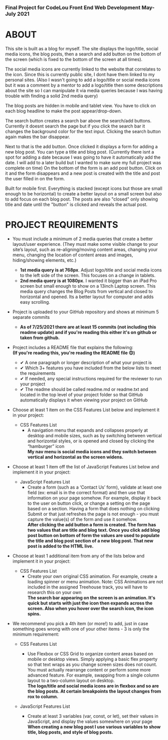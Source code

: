 ### Final Project for CodeLou Front End Web Development May-July 2021

# ABOUT

This site is built as a blog for myself. The site displays the logo/title, social media icons, the blog posts, then a search and add button on the bottom of the screen (which
is fixed to the bottom of the screen at all times). 

The social media icons are currently linked to the website that correlates to the icon. Since this is currently public site, I dont have them linked to my personal sites. 
(Also I wasn't going to add a logo/title or social media icons but it was a comment by a mentor to add a logo/title then some descriptions about the site so I can manipulate it via media queries because I was having trouble with finding a solid 2nd media query)

The blog posts are hidden in mobile and tablet view. You have to click on each blog headline to make the post appear/drop-down. 

The search button creates a search bar above the search/add buttons. Currently it doesnt search the page but if you click the search bar it changes the background color for the text input. Clicking the search button again makes the bar disappear. 

Next to that is the add button. Once clicked it displays a form for adding a new blog post. You can type a title and blog post. 
(Currently there isnt a spot for adding a date because I was going to have it automatically add the date. I will add to a later build but I wanted to make sure my full project was complete on time) 
On the bottom of the form is an add post button. Click on it and the form disappears and a new post is created with the title and post the user filled in on the form. 

Built for mobile first. Everything is stacked (except icons but those are small enough to be horizontal) to create a better layout on a small screen
but also to add focus on each blog post. The posts are also "closed" only showing title and date until the "button" is clicked and reveals the actual post. 



# PROJECT REQUIREMENTS

* You must include a minimum of 2 media queries that create a better layout/user experience. (They must make some visible change to your site’s layout, such as re-aligning/moving content areas, changing your menu, changing the location of content areas and images, hiding/showing elements, etc.)
  * **1st media query is at 768px**. Adjust logo/title and social media icons to the left side of the screen. This focuses on a change in tablets.
  * **2nd media query is at 1080px**. I wanted it bigger than an iPad Pro screen but small enough to show on a 13inch Laptop screen. This media query
changes the Blog Posts from vertical and closed to horizontal and opened. Its a better layout for computer and adds easy scrolling.

* Project is uploaded to your GitHub repository and shows at minimum 5 separate commits
  * **As of 7/25/2021 there are at least 15 commits (not including this readme update) and if you're reading this either it's on github or taken from github.**

* Project includes a README file that explains the following:<br> 
  **(If you're reading this, you're reading the README file 😊)**<br>
  * ✔ A one paragraph or longer description of what your project is
  * ✔ Which 3+ features you have included from the below lists to meet the requirements
  * ✔ If needed, any special instructions required for the reviewer to run your project
  * ✔ The readme should be called readme.md or readme.txt and located in the top level of your project folder so that GitHub automatically displays it when viewing your project        on GitHub

* Choose at least 1 item on the CSS Features List below and implement it in your project:
  * CSS Features List
    * A navigation menu that expands and collapses properly at desktop and mobile sizes, such as by switching between vertical and horizontal styles, or is opened and closed by       clicking the “hamburger” icon<br>
    **My nav menu is social media icons and they switch between vertical and horizontal as the screen widens.**
    
    
* Choose at least 1 item off the list of JavaScript Features List below and implement it in your project:
  * JavaScript Features List
    * Create a form (such as a ‘Contact Us’ form), validate at least one field (ex: email is in the correct format) and then use that information on your page somehow. For example, display it back to the user on button click, or change a setting on the page based on a section. Having a form that does nothing on clicking Submit or that just refreshes the page is not enough - you must capture the value(s) of the form and use it somehow.<br>
    **After clicking the add button a form is created. The form has two values that are title and blog text. Once you click add blog post button on bottom of form the values are used to populate the title and blog post section of a new blog post. That new post is added to the HTML live.**
  

* Choose at least 1 additional item from any of the lists below and implement it in your project:
  * CSS Features List
    * Create your own original CSS animation. For example, create a loading spinner or menu animation. Note: CSS Animations are not included in the assigned Treehouse track, you will have to research this on your own<br>
    **The search bar appearing on the screen is an animation. It's quick but starts with just the icon then expands across the screen. Also when you hover over the search icon, the icon spins.**
    
    
* We recommend you pick a 4th item (or more!) to add, just in case something goes wrong with one of your other items - 3 is only the minimum requirement:
  * CSS Features List
    * Use Flexbox or CSS Grid to organize content areas based on mobile or desktop views. Simply applying a basic flex property so that text wraps as you change screen sizes does not count. You must actually rearrange content or perform some more advanced feature. For example, swapping from a single column layout to a two-column layout on desktop.<br>
    **The logo/title and social media icons are in flexbox and so are the blog posts. At certain breakpoints the layout changes from rox to column.**
    
  * JavaScript Features List
    * Create at least 3 variables (var, const, or let), set their values in JavaScript, and display the values somewhere on your page<br>
    **When creating a new blog post I use various variables to show title, blog posts, and style of blog posts.**
